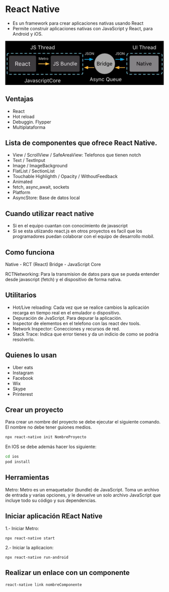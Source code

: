 # React Native

* Es un framework para crear aplicaciones nativas usando React
* Permite construir aplicaciones nativas con JavaScript y React, para Android y iOS.

![image-20200917141253434](./assets/react_native.png)

## Ventajas

* React
* Hot reload
* Debuggin. Flypper
* Multiplataforma

## Lista de componentes que ofrece React Native.

* View / ScrollView / SafeAreaView: Telefonos que tienen notch
* Text / TextInput
* Image / ImageBackground
* FlatList / SectionList
* Touchable Highlighth / Opacity / WithoutFeedback
* Animated
* fetch, async,await, sockets
* Platform
* AsyncStore: Base de datos local

## Cuando utilizar react native
* Si en el equipo cuantan con conocimiento de javascript
* Si se esta utiizando react.js en otros proyectos es facil que los programadores puedan colaborar con el equipo de desarrollo mobil.

## Como funciona

Native - RCT (React) Bridge - JavaScript Core

RCTNetworking: Para la transmision de datos para que se pueda entender desde javascript (fetch) y el dispositivo de forma nativa.

## Utilitarios

* Hot/Live reloading: Cada vez que se realice cambios la aplicación recarga en tiempo real en el emulador o dispositivo.
* Depuración de JvaScript. Para depurar la aplicación.
* Inspector de elementos en el telefono con las react dev tools.
* Network Inspector: Conecciones y recursos de red.
* Stack Trace: Indica que error tienes y da un indicio de como se podria resolverlo.

## Quienes lo usan

* Uber eats
* Instagram
* Facebook
* Wix
* Skype
* Printerest

## Crear un proyecto

Para crear un nombre del proyecto se debe ejecutar el siguiente comando. El nombre no debe tener guiones medios.

```bash
npx react-native init NombreProyecto
```

En IOS se debe además hacer los siguiente:

```bash
cd ios
pod install
```



## Herramientas

Metro:
Metro es un emaquetador (bundle) de JavaScript. Toma un archivo de entrada y varias opciones, y le devuelve un solo archivo JavaScript que incluye todo su código y sus dependencias.

## Iniciar aplicación REact Native

1.- Iniciar Metro:

```shell
npx react-native start
```

2.- Iniciar la aplicacion:

```shell
npx react-native run-android
```



## Realizar un enlace con un componente

```bash
react-native link nombreComponente
```